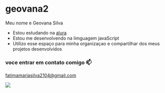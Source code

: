 # geovana2

Meu nome e Geovana Silva

- Estou estudando na [alura](https://www.alura.com.br)
- Estou me desenvolvendo na limguagem javaScript
- Utilizo esse espaço para minha organizaçao e compartilhar dos meus projetos desenvolvidos

### voce entrar em contato comigo 📫

fatimamariasilva2104@gmail.com

![](https://media.tenor.com/o7LO99ykfccAAAAi/anime-naruto.gif)
